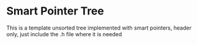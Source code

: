 Smart Pointer Tree
=====================
This is a template unsorted tree implemented with smart pointers, header only, just include the .h file where it is needed